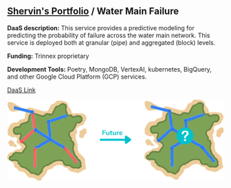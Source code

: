 ## [Shervin's Portfolio](https://moderncan.github.io) / Water Main Failure

**DaaS description:** This service provides a predictive modeling for predicting the probability of failure across the water main network. This service is deployed both at granular (pipe) and aggregated (block) levels.

**Funding:** Trinnex proprietary 



**Development Tools:** Poetry, MongoDB, VertexAI, kubernetes, BigQuery, and other Google Cloud Platform (GCP) services.

[DaaS Link](https://www.trinnex.io/custom-solutions/data-science-as-a-service)


<img style='vertical-align:middle;' src="/images/pipe_break.png" >


